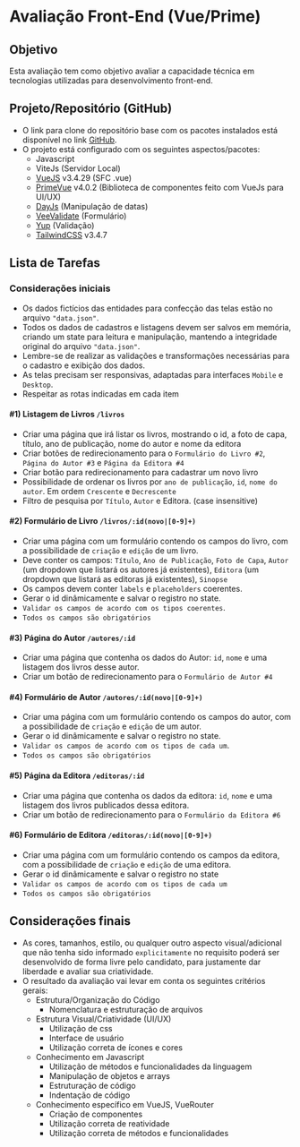 # Avaliação Front-End (Vue/Prime)

## Objetivo
Esta avaliação tem como objetivo avaliar a capacidade técnica em tecnologias utilizadas para desenvolvimento front-end.

## Projeto/Repositório (GitHub)
- O link para clone do repositório base com os pacotes instalados está disponível no link [GitHub](https://github.com/ludhriq/avaliacao-biblioteca).
- O projeto está configurado com os seguintes aspectos/pacotes:
  - Javascript
  - ViteJs (Servidor Local)
  - [VueJS](https://vuejs.org) v3.4.29 (SFC .vue)
  - [PrimeVue](https://primevue.org) v4.0.2 (Biblioteca de componentes feito com VueJs para UI/UX)
  - [DayJs](https://day.js.org) (Manipulação de datas)
  - [VeeValidate](https://vee-validate.logaretm.com/v4/) (Formulário)
  - [Yup](https://github.com/jquense/yup) (Validação)
  - [TailwindCSS](https://tailwindcss.com/) v3.4.7

## Lista de Tarefas

### Considerações iniciais
- Os dados fictícios das entidades para confecção das telas estão no arquivo `"data.json"`.
- Todos os dados de cadastros e listagens devem ser salvos em memória, criando um state para leitura e manipulação, mantendo a integridade original do arquivo `"data.json"`.
- Lembre-se de realizar as validações e transformações necessárias para o cadastro e exibição dos dados.
- As telas precisam ser responsivas, adaptadas para interfaces `Mobile` e `Desktop`.
- Respeitar as rotas indicadas em cada item

#### #1) Listagem de Livros `/livros`

  - Criar uma página que irá listar os livros, mostrando o id, a foto de capa, título, ano de publicação, nome do autor e nome da editora
  - Criar botões de redirecionamento para o `Formulário do Livro #2`, `Página do Autor #3` e `Página da Editora #4`
  - Criar botão para redirecionamento para cadastrar um novo livro
  - Possibilidade de ordenar os livros por `ano de publicação`, `id`, `nome do autor`. Em ordem `Crescente` e `Decrescente`
  - Filtro de pesquisa por `Título`, `Autor` e Editora. (case insensitive)

#### #2) Formulário de Livro `/livros/:id(novo|[0-9]+)`

  - Criar uma página com um formulário contendo os campos do livro, com a possibilidade de `criação` e `edição` de um livro.
  - Deve conter os campos: `Título`, `Ano de Publicação`, `Foto de Capa`, `Autor` (um dropdown que listará os autores já existentes), `Editora` (um dropdown que listará as editoras já existentes), `Sinopse`
  - Os campos devem conter `labels` e `placeholders` coerentes.
  - Gerar o id dinâmicamente e salvar o registro no state.
  - `Validar os campos de acordo com os tipos coerentes`.
  - `Todos os campos são obrigatórios`

#### #3) Página do Autor `/autores/:id`

 - Criar uma página que contenha os dados do Autor: `id`, `nome` e uma listagem dos livros desse autor.
 - Criar um botão de redirecionamento para o `Formulário de Autor #4`

#### #4) Formulário de Autor `/autores/:id(novo|[0-9]+)`

  - Criar uma página com um formulário contendo os campos do autor, com a possibilidade de `criação` e `edição` de um autor.
  - Gerar o id dinâmicamente e salvar o registro no state.
  - `Validar os campos de acordo com os tipos de cada um`.
  - `Todos os campos são obrigatórios`

#### #5) Página da Editora `/editoras/:id`

 - Criar uma página que contenha os dados da editora: `id`, `nome` e uma listagem dos livros publicados dessa editora.
 - Criar um botão de redirecionamento para o `Formulário da Editora #6`

#### #6) Formulário de Editora `/editoras/:id(novo|[0-9]+)`

  - Criar uma página com um formulário contendo os campos da editora, com a possibilidade de `criação` e `edição` de uma editora.
  - Gerar o id dinâmicamente e salvar o registro no state
  - `Validar os campos de acordo com os tipos de cada um`
  - `Todos os campos são obrigatórios`

## Considerações finais
- As cores, tamanhos, estilo, ou qualquer outro aspecto visual/adicional que não tenha sido informado `explicitamente` no requisito poderá ser desenvolvido de forma livre pelo candidato, para justamente dar liberdade e avaliar sua criatividade.
- O resultado da avaliação vai levar em conta os seguintes critérios gerais:
  - Estrutura/Organização do Código
    - Nomenclatura e estruturação de arquivos
  - Estrutura Visual/Criatividade (UI/UX)
    - Utilização de css
    - Interface de usuário
    - Utilização correta de ícones e cores
  - Conhecimento em Javascript
    - Utilização de métodos e funcionalidades da linguagem
    - Manipulação de objetos e arrays
    - Estruturação de código
    - Indentação de código
  - Conhecimento específico em VueJS, VueRouter
    - Criação de componentes
    - Utilização correta de reatividade
    - Utilização correta de métodos e funcionalidades
